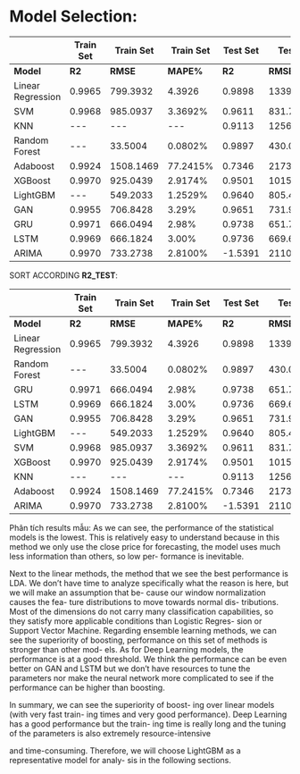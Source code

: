 # Model Selection: 

|           |Train Set| Train Set|Train Set|Test Set|Test Set|Test Set|
|-----------|-------|----------|---------|-------|----------|---------|
| **Model**| **R2** | **RMSE** | **MAPE%**   | **R2**    | **RMSE**    | **MAPE%**  |
| Linear Regression | 0.9965 | 799.3932 | 4.3926  | 0.9898 | 1339.5982 | 2.9076 |
| SVM          | 0.9968 | 985.0937 | 3.3692% | 0.9611 | 831.7924 | 2.6539% |
| KNN   | --- | --- | --- | 0.9113 | 1256.7745 | 4.0181% |
| Random Forest    | --- | 33.5004 | 0.0802% | 0.9897 | 430.0638| 1.3385% |
| Adaboost          | 0.9924 | 1508.1469 | 77.2415% | 0.7346 | 2173.5470| 75.3318% | 
| XGBoost           | 0.9970 | 925.0439 | 2.9174% | 0.9501 | 1015.8001| 3.5157% |
| LightGBM           | --- | 549.2033 | 1.2529% | 0.9640 |805.4951| 2.4725% |
| GAN           | 0.9955 | 706.8428 | 3.29% | 0.9651 | 731.9221| 2.30% |
| GRU           | 0.9971 | 666.0494 | 2.98% | 0.9738 | 651.7368| 2.04% |
| LSTM          | 0.9969 | 666.1824 | 3.00% | 0.9736 | 669.6527| 2.07% |
| ARIMA         | 0.9970 | 733.2738 | 2.8100% | -1.5391 | 21103.8951 | 79.7169% |

SORT ACCORDING **R2_TEST**: 

|           |Train Set| Train Set|Train Set|Test Set|Test Set|Test Set|
|-----------|-------|----------|---------|-------|----------|---------|
| **Model**| **R2** | **RMSE** | **MAPE%**   | **R2**    | **RMSE**    | **MAPE%**  |
| Linear Regression | 0.9965 | 799.3932 | 4.3926  | 0.9898 | 1339.5982 | 2.9076 |
| Random Forest    | --- | 33.5004 | 0.0802% | 0.9897 | 430.0638| 1.3385% |
| GRU           | 0.9971 | 666.0494 | 2.98% | 0.9738 | 651.7368| 2.04% |
| LSTM          | 0.9969 | 666.1824 | 3.00% | 0.9736 | 669.6527| 2.07% |
| GAN           | 0.9955 | 706.8428 | 3.29% | 0.9651 | 731.9221| 2.30% |
| LightGBM           | --- | 549.2033 | 1.2529% | 0.9640 |805.4951| 2.4725% |
| SVM          | 0.9968 | 985.0937 | 3.3692% | 0.9611 | 831.7924 | 2.6539% |
| XGBoost           | 0.9970 | 925.0439 | 2.9174% | 0.9501 | 1015.8001| 3.5157% |
| KNN   | --- | --- | --- | 0.9113 | 1256.7745 | 4.0181% |
| Adaboost          | 0.9924 | 1508.1469 | 77.2415% | 0.7346 | 2173.5470| 75.3318% | 
| ARIMA         | 0.9970 | 733.2738 | 2.8100% | -1.5391 | 21103.8951 | 79.7169% |

Phân tích results mẫu: 
As we can see, the performance of the statistical
models is the lowest. This is relatively easy to
understand because in this method we only use
the close price for forecasting, the model uses
much less information than others, so low per-
formance is inevitable.

Next to the linear methods, the method that we
see the best performance is LDA. We don’t have
time to analyze specifically what the reason is
here, but we will make an assumption that be-
cause our window normalization causes the fea-
ture distributions to move towards normal dis-
tributions. Most of the dimensions do not carry
many classification capabilities, so they satisfy
more applicable conditions than Logistic Regres-
sion or Support Vector Machine.
Regarding ensemble learning methods, we can
see the superiority of boosting, performance on
this set of methods is stronger than other mod-
els.
As for Deep Learning models, the performance is
at a good threshold. We think the performance
can be even better on GAN and LSTM but we
don’t have resources to tune the parameters nor
make the neural network more complicated to
see if the performance can be higher than boosting. 

In summary, we can see the superiority of boost-
ing over linear models (with very fast train-
ing times and very good performance). Deep
Learning has a good performance but the train-
ing time is really long and the tuning of the
parameters is also extremely resource-intensive

and time-consuming. Therefore, we will choose
LightGBM as a representative model for analy-
sis in the following sections.


